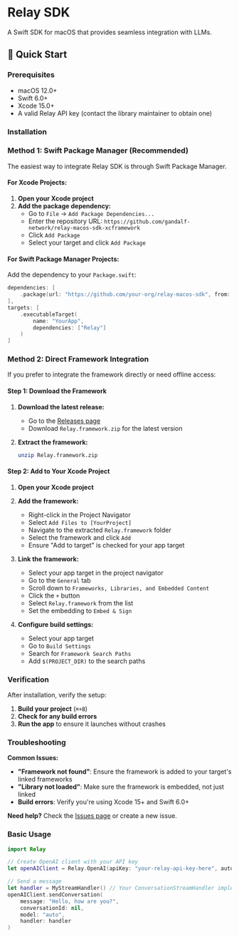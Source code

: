 # Relay SDK

A Swift SDK for macOS that provides seamless integration with LLMs.

## 🚀 Quick Start

### Prerequisites

- macOS 12.0+
- Swift 6.0+
- Xcode 15.0+
- A valid Relay API key (contact the library maintainer to obtain one)

### Installation

### Method 1: Swift Package Manager (Recommended)

The easiest way to integrate Relay SDK is through Swift Package Manager.

#### For Xcode Projects:

1. **Open your Xcode project**
2. **Add the package dependency:**
   - Go to `File` → `Add Package Dependencies...`
   - Enter the repository URL: `https://github.com/gandalf-network/relay-macos-sdk-xcframework`
   - Click `Add Package`
   - Select your target and click `Add Package`

#### For Swift Package Manager Projects:

Add the dependency to your `Package.swift`:

```swift
dependencies: [
    .package(url: "https://github.com/your-org/relay-macos-sdk", from: "1.0.0")
],
targets: [
    .executableTarget(
        name: "YourApp",
        dependencies: ["Relay"]
    )
]
```

### Method 2: Direct Framework Integration

If you prefer to integrate the framework directly or need offline access:

#### Step 1: Download the Framework

1. **Download the latest release:**
   - Go to the [Releases page](https://github.com/gandalf-network/relay-macos-sdk-xcframework/releases)
   - Download `Relay.framework.zip` for the latest version

2. **Extract the framework:**

   ```bash
   unzip Relay.framework.zip
   ```

#### Step 2: Add to Your Xcode Project

1. **Open your Xcode project**

2. **Add the framework:**
   - Right-click in the Project Navigator
   - Select `Add Files to [YourProject]`
   - Navigate to the extracted `Relay.framework` folder
   - Select the framework and click `Add`
   - Ensure "Add to target" is checked for your app target

3. **Link the framework:**
   - Select your app target in the project navigator
   - Go to the `General` tab
   - Scroll down to `Frameworks, Libraries, and Embedded Content`
   - Click the `+` button
   - Select `Relay.framework` from the list
   - Set the embedding to `Embed & Sign`

4. **Configure build settings:**
   - Select your app target
   - Go to `Build Settings`
   - Search for `Framework Search Paths`
   - Add `$(PROJECT_DIR)` to the search paths

### Verification

After installation, verify the setup:

1. **Build your project** (`⌘+B`)
2. **Check for any build errors**
3. **Run the app** to ensure it launches without crashes

### Troubleshooting

**Common Issues:**

- **"Framework not found"**: Ensure the framework is added to your target's linked frameworks
- **"Library not loaded"**: Make sure the framework is embedded, not just linked
- **Build errors**: Verify you're using Xcode 15+ and Swift 6.0+

**Need help?** Check the [Issues page](https://github.com/your-org/relay-macos-sdk/issues) or create a new issue.

### Basic Usage

```swift
import Relay

// Create OpenAI client with your API key
let openAIClient = Relay.OpenAI(apiKey: "your-relay-api-key-here", autoInitialize: true)

// Send a message
let handler = MyStreamHandler() // Your ConversationStreamHandler implementation
openAIClient.sendConversation(
    message: "Hello, how are you?",
    conversationId: nil,
    model: "auto",
    handler: handler
)
```
